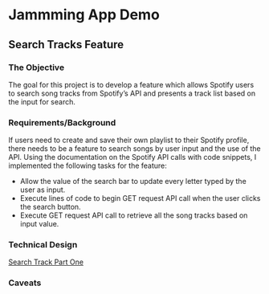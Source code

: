 # Jammming App Demo

## Search Tracks Feature

### The Objective

The goal for this project is to develop a feature which allows Spotify users to search song tracks from Spotify’s API and presents a track list based on the input for search.

### Requirements/Background

If users need to create and save their own playlist to their Spotify profile, there needs to be a feature to search songs by user input and the use of the API. Using the documentation on the Spotify API calls with code snippets, I implemented the following tasks for the feature:
-	Allow the value of the search bar to update every letter typed by the user as input.
-	Execute lines of code to begin GET request API call when the user clicks the search button.
-	Execute GET request API call to retrieve all the song tracks based on input value. 

### Technical Design

[Search Track Part One](search-tracks-1.png "Search Tracks Part One")

### Caveats



## 


